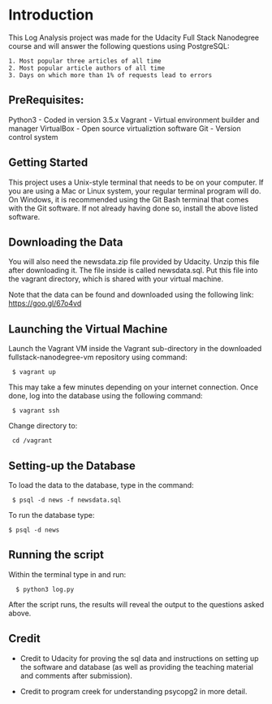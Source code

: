 # Introduction

This Log Analysis project was made for the Udacity Full Stack Nanodegree course and will answer the following questions using PostgreSQL:

	1. Most popular three articles of all time
	2. Most popular article authors of all time
	3. Days on which more than 1% of requests lead to errors

## PreRequisites:

Python3 - Coded in version 3.5.x
Vagrant - Virtual environment builder and manager
VirtualBox - Open source virtualiztion software
Git - Version control system 

## Getting Started

This project uses a Unix-style terminal that needs to be on your computer. If you are using a Mac or Linux system, your regular terminal program will do. On Windows, it is recommended using the Git Bash terminal that comes with the Git software. If not already having done so, install the above listed software.

## Downloading the Data

You will also need the newsdata.zip file provided by Udacity. Unzip this file after downloading it. The file inside is called newsdata.sql. Put this file into the vagrant directory, which is shared with your virtual machine.

Note that the data can be found and downloaded using the following link: https://goo.gl/67o4vd

## Launching the Virtual Machine

Launch the Vagrant VM inside the Vagrant sub-directory in the downloaded fullstack-nanodegree-vm repository using command:

```
 $ vagrant up
```
This may take a few minutes depending on your internet connection. Once done, log into the database using the following command:

```
 $ vagrant ssh
```
Change directory to:
```
 cd /vagrant 
```

## Setting-up the Database

To load the data to the database, type in the command:
``` 
 $ psql -d news -f newsdata.sql
```

To run the database type:
```
$ psql -d news
```

## Running the script

Within the terminal type in and run: 
```
  $ python3 log.py
```

After the script runs, the results will reveal the output to the questions asked above.

## Credit 

- Credit to Udacity for proving the sql data and instructions on setting up the software and database (as well as providing the teaching material and comments after submission).

- Credit to program creek for understanding psycopg2 in more detail. 
